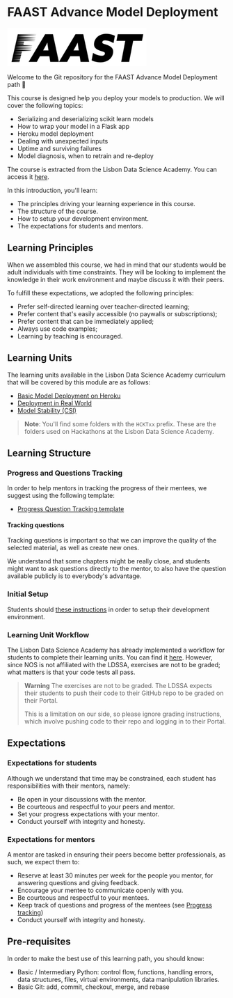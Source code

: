# FAAST Advance Model Deployment
![FAAST logo](/images/FAAST_preto.png)

Welcome to the Git repository for the FAAST Advance Model Deployment path 🎉

This course is designed help you deploy your models to production. We will cover the following topics:

- Serializing and deserializing scikit learn models
- How to wrap your model in a Flask app
- Heroku model deployment
- Dealing with unexpected inputs
- Uptime and surviving failures
- Model diagnosis, when to retrain and re-deploy

The course is extracted from the Lisbon Data Science Academy. You can access it [here](https://github.com/LDSSA/batch5-students/tree/main/S06%20-%20DS%20in%20the%20Real%20World).

In this introduction, you'll learn:

- The principles driving your learning experience in this course.
- The structure of the course.
- How to setup your development environment.
- The expectations for students and mentors.

## Learning Principles

When we assembled this course, we had in mind that our students would be adult individuals with time constraints. They will be looking to implement the knowledge in their work environment and maybe discuss it with their peers.

To fulfill these expectations, we adopted the following principles:

- Prefer self-directed learning over teacher-directed learning;
- Prefer content that's easily accessible (no paywalls or subscriptions);
- Prefer content that can be immediately applied;
- Always use code examples;
- Learning by teaching is encouraged.

## Learning Units

The learning units available in the Lisbon Data Science Academy curriculum that will be covered by this module are as follows:

- [Basic Model Deployment on Heroku](https://github.com/LDSSA/batch5-students/tree/main/S06%20-%20DS%20in%20the%20Real%20World/BLU13%20-%20Basic%20Model%20Deployment)
- [Deployment in Real World](https://github.com/LDSSA/batch5-students/tree/main/S06%20-%20DS%20in%20the%20Real%20World/BLU14%20-%20Deployment%20in%20Real%20World)
- [Model Stability (CSI)](https://github.com/LDSSA/batch5-students/tree/main/S06%20-%20DS%20in%20the%20Real%20World/BLU15%20-%20Model%20CSI)
  
> **Note**: You'll find some folders with the `HCKTxx` prefix. These are the folders used on Hackathons at the Lisbon Data Science Academy.

## Learning Structure

### Progress and Questions Tracking

In order to help mentors in tracking the progress of their mentees, we suggest using the following template:

- [Progress Question Tracking template](https://docs.google.com/spreadsheets/d/1nODnLBLCcC6Dqe_pK_bog-BA78E9AuUq1l4S81Px61w/edit?usp=sharing)

#### Tracking questions

Tracking questions is important so that we can improve the quality of the selected material, as well as create new ones.

We understand that some chapters might be really close, and students might want to ask questions directly to the mentor, to also have the question available publicly is to everybody's advantage.

### Initial Setup

Students should [these instructions](https://github.com/LDSSA/batch5-students/blob/main/README.md) in order to setup their development environment.

### Learning Unit Workflow

The Lisbon Data Science Academy has already implemented a workflow for students to complete their learning units. You can find it [here](https://github.com/LDSSA/batch5-students#learning-unit-workflow). However, since NOS is not affiliated with the LDSSA, exercises are not to be graded; what matters is that your code tests all pass.

> **Warning** The exercises are not to be graded. The LDSSA expects their students to push their code to their GitHub repo to be graded on their Portal.
>
> This is a limitation on our side, so please ignore grading instructions, which involve pushing code to their repo and logging in to their Portal.

## Expectations

### Expectations for students

Although we understand that time may be constrained, each student has responsibilities with their mentors, namely:

- Be open in your discussions with the mentor.
- Be courteous and respectful  to your peers and mentor.
- Set your progress expectations with your mentor.
- Conduct yourself with integrity and honesty.

### Expectations for mentors

A mentor are tasked in ensuring their peers become better professionals, as such, we expect them to:

- Reserve at least 30 minutes per week for the people you mentor, for answering questions and giving feedback.
- Encourage your mentee to communicate openly with you.
- Be courteous and respectful to your mentees.
- Keep track of questions and progress of the mentees (see [Progress tracking](#progress-and-questions-tracking))
- Conduct yourself with integrity and honesty.

## Pre-requisites

In order to make the best use of this learning path, you should know:

- Basic / Intermediary Python: control flow, functions, handling errors, data structures, files, virtual environments, data manipulation libraries.
- Basic Git: add, commit, checkout, merge, and rebase
